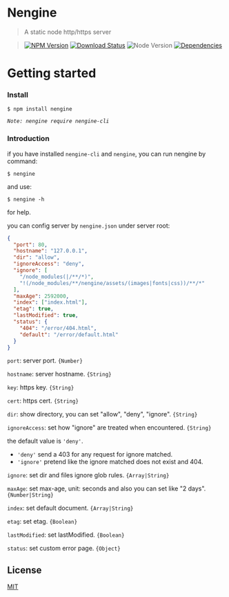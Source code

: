 Nengine
==========

>A static node http/https server

>[![NPM Version][npm-image]][npm-url]
>[![Download Status][download-image]][npm-url]
>![Node Version][node-image]
>[![Dependencies][david-image]][david-url]

Getting started
==========

### Install

```shell
$ npm install nengine
```

*`Note: nengine require nengine-cli`*

### Introduction

if you have installed `nengine-cli` and `nengine`, you can run nengine by command:

```shell
$ nengine
```

and use:

```shell
$ nengine -h
```

for help.

you can config server by `nengine.json` under server root:
```json
{
  "port": 80,
  "hostname": "127.0.0.1",
  "dir": "allow",
  "ignoreAccess": "deny",
  "ignore": [
    "/node_modules(|/**/*)",
    "!(/node_modules/**/nengine/assets/(images|fonts|css))/**/*"
  ],
  "maxAge": 2592000,
  "index": ["index.html"],
  "etag": true,
  "lastModified": true,
  "status": {
    "404": "/error/404.html",
    "default": "/error/default.html"
  }
}
```

`port`: server port. `{Number}`

`hostname`: server hostname. `{String}`

`key`: https key. `{String}`

`cert`: https cert. `{String}`

`dir`: show directory, you can set "allow", "deny", "ignore". `{String}`

`ignoreAccess`: set how "ignore" are treated when encountered. `{String}`

  the default value is `'deny'`.

  - `'deny'` send a 403 for any request for ignore matched.
  - `'ignore'` pretend like the ignore matched does not exist and 404.

`ignore`: set dir and files ignore glob rules. `{Array|String}`

`maxAge`: set max-age, unit: seconds and also you can set like "2 days". `{Number|String}`

`index`: set default document. `{Array|String}`

`etag`: set etag. `{Boolean}`

`lastModified`: set lastModified. `{Boolean}`

`status`: set custom error page. `{Object}`

## License

[MIT](LICENSE)

[david-image]: http://img.shields.io/david/nuintun/nengine.svg?style=flat-square
[david-url]: https://david-dm.org/nuintun/nengine
[node-image]: http://img.shields.io/node/v/nengine.svg?style=flat-square
[npm-image]: http://img.shields.io/npm/v/nengine.svg?style=flat-square
[npm-url]: https://www.npmjs.org/package/nengine
[download-image]: http://img.shields.io/npm/dm/nengine.svg?style=flat-square
